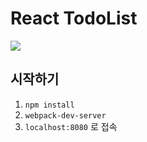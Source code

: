# React TodoList

<img src="http://i288.photobucket.com/albums/ll175/michaelcheng429/Screen%20Shot%202016-02-06%20at%201.25.51%20PM_zpszgpxpdks.png" />

## 시작하기

1. `npm install`
2. `webpack-dev-server`
3. `localhost:8080` 로 접속

